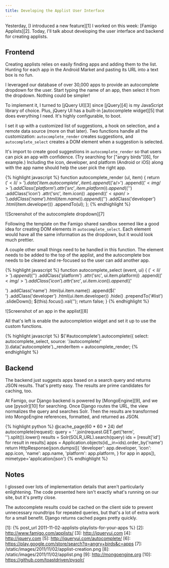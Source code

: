 ```yaml
---
title: Developing the Applist User Interface
---
```


Yesterday, [I introduced a new feature][1] I worked on this week:
[Famigo Applists][2]. Today, I'll talk about developing the user
interface and backend for creating applists.

## Frontend

Creating applists relies on easily finding apps and adding them to
the list. Hunting for each app in the Android Market and pasting
its URL into a text box is no fun.

I leveraged our database of over 30,000 apps to provide an autocomplete
dropdown for the user. Start typing the name of an app, then select
it from the dropdown. Nothing could be simpler!

To implement it, I turned to [jQuery UI][3] since [jQuery][4] is
my JavaScript library of choice. Plus, jQuery UI has a built-in
[autocomplete widget][5] that does everything I need. It's highly
configurable, to boot.

I set it up with a customized list of suggestions, a hook on
selection, and a remote data source (more on that later). Two
functions handle all the customization: `autocomplete_render` creates
suggestions, and `autocomplete_select` creates a DOM element when
a suggestion is selected.

It's import to create good suggestions in `autocomplete_render` so
that users can pick an app with confidence. (Try searching for
["angry birds"][6], for example.) Including the icon, developer,
and platform (Android or iOS) along with the app name should help
the user pick the right app.

{% highlight javascript %}
function autocomplete_render (ul, item) {
    return $('<li/>')
        .data('item.autocomplete', item)
        .append($('a/>')
            .append($('<img/>')
                .addClass('platform')
                .attr('src', item.platform))
            .append($('<img/>')
                .addClass('icon')
                .attr('src', item.icon))
            .append($('<span/>')
                .addClass('name')
                .html(item.name))
            .append($('<span/>')
                .addClass('developer')
                .html(item.developer)))
        .appendTo(ul);
};
{% endhighlight %}

![Screenshot of the autocomplete dropdown][7]

Following the template on the Famigo shared sandbox seemed
like a good idea for creating DOM elements in `autocomplete_select`.
Each element would have all the same information as the dropdown,
but it would look much prettier.

A couple other small things need to be handled in this function.
The element needs to be added to the top of the applist, and the
autocomplete box needs to be cleared and re-focused so the user can
add another app.

{% highlight javascript %}
function autocomplete_select (event, ui) {
    $('<li/>')
        .append($('<img/>')
            .addClass('platform')
            .attr('src', ui.item.platform))
        .append($('<img/>')
            .addClass('icon')
            .attr('src', ui.item.icon))
        .append($('<div/>')
            .addClass('name')
            .html(ui.item.name))
        .append($('<div/>')
            .addClass('developer')
            .html(ui.item.developer))
        .hide()
        .prependTo('#list')
        .slideDown();
    $(this).focus().val('');
    return false;
}
{% endhighlight %}

![Screenshot of an app in the applist][8]

All that's left is enable the autocompletion widget and set it up
to use the custom functions.

{% highlight javascript %}
$('#autocomplete').autocomplete({
    select: autocomplete_select,
    source: '/autocomplete/'
}).data('autocomplete')._renderItem = autocomplete_render;
{% endhighlight %}

## Backend

The backend just suggests apps based on a search query and returns
JSON results. That's pretty easy. The results are prime candidates
for caching, too.

At Famigo, our Django backend is powered by [MongoEngine][9], and
we use [pysolr][10] for searching. Once Django routes the URL, the
view normalizes the query and searches Solr. Then the results are
transformed into MongoEngine references, formatted, and returned
as JSON.

{% highlight python %}
@cache_page(60 * 60 * 24)
def autocomplete(request):
    query = ' '.join(request.GET.get('term', '').split()).lower()
    results = Solr(SOLR_URL).search(query)
    ids = [result['id'] for result in results]
    apps = Application.objects(id__in=ids).order_by('name')
    return HttpResponse(json.dumps([{
        'developer': app.developer,
        'icon': app.icon,
        'name': app.name,
        'platform': app.platform,
    } for app in apps]), mimetype='application/json')
{% endhighlight %}

## Notes

I glossed over lots of implementation details that aren't particularly
enlightening. The code presented here isn't exactly what's running
on our site, but it's pretty close.

The autocomplete results could be cached on the client side to
prevent unnecessary roundtrips for repeated queries, but that's a
lot of extra work for a small benefit. Django returns cached pages
pretty quickly.

[1]: {% post_url 2011-11-02-applists-playlists-for-your-apps %}
[2]: http://www.famigo.com/applists/
[3]: http://jqueryui.com
[4]: http://jquery.com
[5]: http://jqueryui.com/autocomplete/
[6]: https://play.google.com/store/search?q=angry+birds&c=apps
[7]: /static/images/2011/11/02/applist-creation.png
[8]: /static/images/2011/11/02/applist.png
[9]: http://mongoengine.org
[10]: https://github.com/toastdriven/pysolr/

